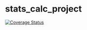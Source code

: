 # stats_calc_project
<a href='https://coveralls.io/github/ae324/stats_calculator?branch=master'><img src='https://coveralls.io/repos/github/ae324/stats_calculator/badge.svg?branch=master' alt='Coverage Status' /></a>
